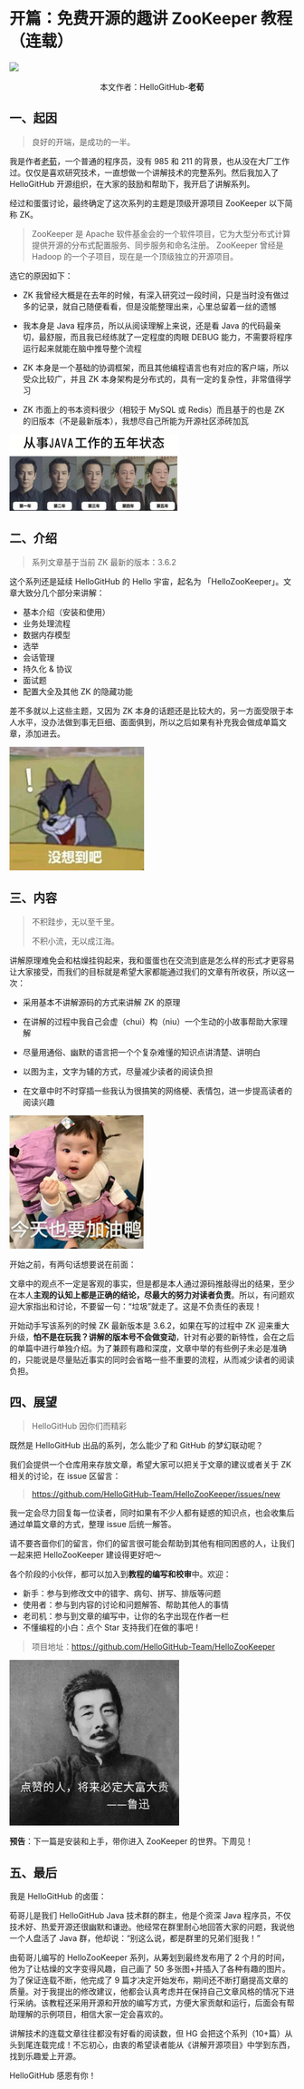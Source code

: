 # 开篇：免费开源的趣讲 ZooKeeper 教程（连载）

<img src="https://cdn.jsdelivr.net/gh/HelloGitHub-Team/HelloZooKeeper@main/cover.png"/>

<p align="center">本文作者：HelloGitHub-<strong>老荀</strong></p>

## 一、起因

> 良好的开端，是成功的一半。

我是作者[老荀](https://github.com/kaixinbaba)，一个普通的程序员，没有 985 和 211 的背景，也从没在大厂工作过。仅仅是喜欢研究技术，一直想做一个讲解技术的完整系列。然后我加入了 HelloGitHub 开源组织，在大家的鼓励和帮助下，我开启了讲解系列。

经过和蛋蛋讨论，最终确定了这次系列的主题是顶级开源项目 ZooKeeper 以下简称 ZK。

> ZooKeeper 是 Apache 软件基金会的一个软件项目，它为大型分布式计算提供开源的分布式配置服务、同步服务和命名注册。 ZooKeeper 曾经是 Hadoop 的一个子项目，现在是一个顶级独立的开源项目。

选它的原因如下：

- ZK 我曾经大概是在去年的时候，有深入研究过一段时间，只是当时没有做过多的记录，就自己随便看看，但是没能整理出来，心里总留着一丝的遗憾

- 我本身是 Java 程序员，所以从阅读理解上来说，还是看 Java 的代码最亲切，最舒服，而且我已经练就了一定程度的肉眼 DEBUG 能力，不需要将程序运行起来就能在脑中推导整个流程

- ZK 本身是一个基础的协调框架，而且其他编程语言也有对应的客户端，所以受众比较广，并且 ZK 本身架构是分布式的，具有一定的复杂性，非常值得学习

- ZK 市面上的书本资料很少（相较于 MySQL 或 Redis）而且基于的也是 ZK 的旧版本（不是最新版本），我想尽自己所能为开源社区添砖加瓦

![](./images/1.gif)

## 二、介绍

> 系列文章基于当前 ZK 最新的版本：3.6.2

这个系列还是延续 HelloGitHub 的 Hello 宇宙，起名为 「HelloZooKeeper」。文章大致分几个部分来讲解：

- 基本介绍（安装和使用）
- 业务处理流程
- 数据内存模型
- 选举
- 会话管理
- 持久化 & 协议
- 面试题
- 配置大全及其他 ZK 的隐藏功能

差不多就以上这些主题，又因为 ZK 本身的话题还是比较大的，另一方面受限于本人水平，没办法做到事无巨细、面面俱到，所以之后如果有补充我会做成单篇文章，添加进去。

<img src="./images/2.jpeg" style="zoom:80%;" />

## 三、内容

> 不积跬步，无以至千里。
>
> 不积小流，无以成江海。

讲解原理难免会和枯燥挂钩起来，我和蛋蛋也在交流到底是怎么样的形式才更容易让大家接受，而我们的目标就是希望大家都能通过我们的文章有所收获，所以这一次：

- 采用基本不讲解源码的方式来讲解 ZK 的原理

- 在讲解的过程中我自己会虚（chui）构（niu）一个生动的小故事帮助大家理解

- 尽量用通俗、幽默的语言把一个个复杂难懂的知识点讲清楚、讲明白

- 以图为主，文字为辅的方式，尽量减少读者的阅读负担

- 在文章中时不时穿插一些我认为很搞笑的网络梗、表情包，进一步提高读者的阅读兴趣

<img src="./images/3.gif" style="zoom:80%;" />

开始之前，有两句话想要说在前面：

文章中的观点不一定是客观的事实，但是都是本人通过源码推敲得出的结果，至少在本人**主观的认知上都是正确的结论，尽最大的努力对读者负责**。所以，有问题欢迎大家指出和讨论，不要留一句：“垃圾”就走了。这是不负责任的表现！

开始动手写该系列的时候 ZK 最新版本是 3.6.2，如果在写的过程中 ZK 迎来重大升级，**怕不是在玩我？讲解的版本号不会做变动**，针对有必要的新特性，会在之后的单篇中进行单独介绍。为了兼顾有趣和深度，文章中举的有些例子未必是准确的，只能说是尽量贴近事实的同时会省略一些不重要的流程，从而减少读者的阅读负担。


## 四、展望

> HelloGitHub 因你们而精彩

既然是 HelloGitHub 出品的系列，怎么能少了和 GitHub 的梦幻联动呢？

我们会提供一个仓库用来存放文章，希望大家可以把关于文章的建议或者关于 ZK 相关的讨论，在 issue 区留言：

> https://github.com/HelloGitHub-Team/HelloZooKeeper/issues/new

我一定会尽力回复每一位读者，同时如果有不少人都有疑惑的知识点，也会收集后通过单篇文章的方式，整理 issue 后统一解答。

请不要吝啬你们的留言，你们的留言很可能会帮助到其他有相同困惑的人，让我们一起来把 HelloZooKeeper 建设得更好吧～

各个阶段的小伙伴，都可以加入到**教程的编写和校审**中。欢迎：

- 新手：参与到修改文中的错字、病句、拼写、排版等问题
- 使用者：参与到内容的讨论和问题解答、帮助其他人的事情
- 老司机：参与到文章的编写中，让你的名字出现在作者一栏
- 不懂编程的小白：点个 Star 支持我们在做的事吧！

> 项目地址：https://github.com/HelloGitHub-Team/HelloZooKeeper

<img src="./images/4.jpg" style="zoom:75%;" />

**预告**：下一篇是安装和上手，带你进入 ZooKeeper 的世界。下周见！

## 五、最后

我是 HelloGitHub 的卤蛋：

荀哥儿是我们 HelloGitHub Java 技术群的群主，他是个资深 Java 程序员，不仅技术好、热爱开源还很幽默和谦逊。他经常在群里耐心地回答大家的问题，我说他一个人盘活了 Java 群，他却说：“别这么说，都是群里的兄弟们挺我！”

由荀哥儿编写的 HelloZooKeeper 系列，从筹划到最终发布用了 2 个月的时间，他为了让枯燥的文字变得风趣，自己画了 50 多张图+并插入了各种有趣的图片。为了保证连载不断，他完成了 9 篇才决定开始发布，期间还不断打磨提高文章的质量。对于我提出的修改建议，他都会认真考虑并在保持自己文章风格的情况下进行采纳。该教程还采用开源和开放的编写方式，方便大家贡献和运行，后面会有帮助理解的示例项目，相信大家一定会喜欢的。

讲解技术的连载文章往往都没有好看的阅读数，但 HG 会把这个系列（10+篇）从头到尾连载完成！不忘初心，由衷的希望读者能从《讲解开源项目》中学到东西，找到乐趣爱上开源。

HelloGitHub 感恩有你！


